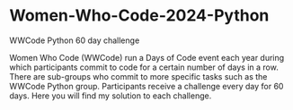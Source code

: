 # Women-Who-Code-2024-Python
WWCode Python 60 day challenge

Women Who Code (WWCode) run a Days of Code event each year during which participants commit to code for a certain number of days in a row. There are sub-groups who commit to more specific tasks such as the WWCode Python group. Participants receive a challenge every day for 60 days. Here you will find my solution to each challenge.
